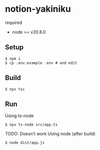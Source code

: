 # notion-yakiniku

required

- node >= v20.8.0

## Setup
```shell
$ npm i
$ cp .env.example .env # and edit
```

## Build
```shell
$ npx tsc
```

## Run
Using ts-node
```shell
$ npx ts-node src/app.ts
```

TODO: Doesn't work
Using node (after build)
```shell
$ node dist/app.js
```
